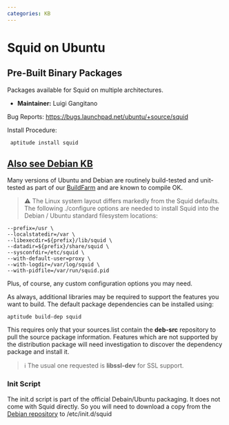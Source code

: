 ```yaml
---
categories: KB
---
```

# Squid on Ubuntu

## Pre-Built Binary Packages

Packages available for Squid on multiple architectures.

- **Maintainer:** Luigi Gangitano

Bug Reports: <https://bugs.launchpad.net/ubuntu/+source/squid>

Install Procedure:

``` 
 aptitude install squid
```

## [Also see Debian KB](/KnowledgeBase/Debian)

Many versions of Ubuntu and Debian are routinely build-tested and
unit-tested as part of our [BuildFarm](/BuildFarm)
and are known to compile OK.

> :warning:
    The Linux system layout differs markedly from the Squid defaults.
    The following ./configure options are needed to install Squid into
    the Debian / Ubuntu standard filesystem locations:

    --prefix=/usr \
    --localstatedir=/var \
    --libexecdir=${prefix}/lib/squid \
    --datadir=${prefix}/share/squid \
    --sysconfdir=/etc/squid \
    --with-default-user=proxy \
    --with-logdir=/var/log/squid \
    --with-pidfile=/var/run/squid.pid

Plus, of course, any custom configuration options you may need.

As always, additional libraries may be required to support the features
you want to build. The default package dependencies can be installed
using:

    aptitude build-dep squid

This requires only that your sources.list contain the **deb-src**
repository to pull the source package information. Features which are
not supported by the distribution package will need investigation to
discover the dependency package and install it.

> :information_source:
    The usual one requested is **libssl-dev** for SSL support.
    

### Init Script

The init.d script is part of the official Debain/Ubuntu packaging. It
does not come with Squid directly. So you will need to download a copy
from the
[Debian repository](https://alioth.debian.org/plugins/scmgit/cgi-bin/gitweb.cgi?p=pkg-squid/pkg-squid3.git;a=blob_plain;f=debian/squid.rc)
to /etc/init.d/squid
